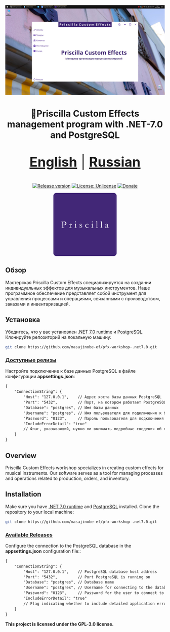 <div align="center">

<img src="pic.jpg" alt="pic"/>

# 🧢Priscilla Custom Effects management program with .NET-7.0 and PostgreSQL

<p style="font-size:3em;">
<b><a href="https://github.com/masajinobe-ef/pfx-workshop-.net7.0#overview">English</a></b>
|
<b><a href="https://github.com/masajinobe-ef/pfx-workshop-.net7.0/tree/main?tab=readme-ov-file#%D0%BE%D0%B1%D0%B7%D0%BE%D1%80">Russian</a></b>
</p>

[![Release version](https://img.shields.io/github/v/release/masajinobe-ef/pfx-workshop-.net7.0?color=brightgreen&label=Download&style=for-the-badge)](#installation "Installation")
[![License: Unlicense](https://img.shields.io/badge/license-GPLv3-blue.svg?style=for-the-badge)](LICENSE "License")
[![Donate](https://img.shields.io/badge/_-Donate-red.svg?logo=githubsponsors&labelColor=555555&style=for-the-badge)](https://boosty.to/priscilla-custom-effects "Donate")

<a href="https://priscilla-custom-effects.github.io"><img src="logo.png" alt="logo" width="200"/></a>

</div>

## Обзор

Мастерская Priscilla Custom Effects специализируется на создании индивидуальных эффектов для музыкальных инструментов. Наше программное обеспечение представляет собой инструмент для управления процессами и операциями, связанными с производством, заказами и инвентаризацией.

## Установка

Убедитесь, что у вас установлен [.NET 7.0 runtime](https://dotnet.microsoft.com/en-us/download/dotnet/7.0) и [PostgreSQL](https://www.postgresql.org).
Клонируйте репозиторий на локальную машину:

```bash
git clone https://github.com/masajinobe-ef/pfx-workshop-.net7.0.git
```

### [Доступные релизы](https://github.com/masajinobe-ef/pfx-workshop-.net7.0/releases)

Настройте подключение к базе данных PostgreSQL в файле конфигурации **appsettings.json**:

```txt
{
    "ConnectionString": {
        "Host": "127.0.0.1",    // Адрес хоста базы данных PostgreSQL
        "Port": "5432",         // Порт, на котором работает PostgreSQL
        "Database": "postgres", // Имя базы данных
        "Username": "postgres", // Имя пользователя для подключения к базе данных
        "Password": "0123",     // Пароль пользователя для подключения к базе данных
        "IncludeErrorDetail": "true" 
        // Флаг, указывающий, нужно ли включать подробные сведения об ошибках приложения
    }
}
```

## Overview

Priscilla Custom Effects workshop specializes in creating custom effects for musical instruments. Our software serves as a tool for managing processes and operations related to production, orders, and inventory.

## Installation

Make sure you have [.NET 7.0 runtime](https://dotnet.microsoft.com/en-us/download/dotnet/7.0) and [PostgreSQL](https://www.postgresql.org) installed.
Clone the repository to your local machine:

```bash
git clone https://github.com/masajinobe-ef/pfx-workshop-.net7.0.git
```

### [Available Releases](https://github.com/masajinobe-ef/pfx-workshop-.net7.0/releases)

Configure the connection to the PostgreSQL database in the **appsettings.json** configuration file::

```txt
{
    "ConnectionString": {
        "Host": "127.0.0.1",    // PostgreSQL database host address
        "Port": "5432",         // Port PostgreSQL is running on
        "Database": "postgres", // Database name
        "Username": "postgres", // Username for connecting to the database
        "Password": "0123",     // Password for the user to connect to the database
        "IncludeErrorDetail": "true"
        // Flag indicating whether to include detailed application error information
    }
}
```

**This project is licensed under the GPL-3.0 license.**
